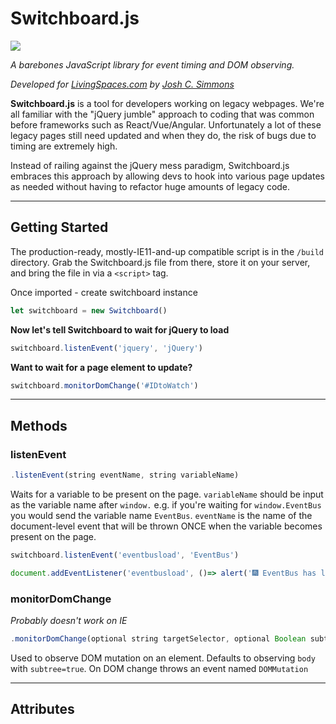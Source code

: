 # Switchboard.js

![](https://img.shields.io/badge/Internet%20Explorer-^11-brightgreen)

*A barebones JavaScript library for event timing and DOM observing.*

*Developed for [LivingSpaces.com](https://livingspaces.com) by [Josh C. Simmons](https://jcsdesign.me)*

**Switchboard.js** is a tool for developers working on legacy webpages. We're all familiar with the "jQuery jumble" approach to coding that was common before frameworks such as React/Vue/Angular. Unfortunately a lot of these legacy pages still need updated and when they do, the risk of bugs due to timing are extremely high.

Instead of railing against the jQuery mess paradigm, Switchboard.js embraces this approach by allowing devs to hook into various page updates as needed without having to refactor huge amounts of legacy code.

---

## Getting Started

The production-ready, mostly-IE11-and-up compatible script is in the `/build` directory. Grab the Switchboard.js file from there, store it on your server, and bring the file in via a `<script>` tag.

Once imported - create switchboard instance

```javascript
let switchboard = new Switchboard()
```
 
**Now let's tell Switchboard to wait for jQuery to load**

```javascript
switchboard.listenEvent('jquery', 'jQuery')
```

**Want to wait for a page element to update?**

```javascript
switchboard.monitorDomChange('#IDtoWatch')
```

---

## Methods

### listenEvent

```javascript
.listenEvent(string eventName, string variableName)
```

Waits for a variable to be present on the page. `variableName` should be input as the variable name after `window.` e.g. if you're waiting for `window.EventBus` you would send the variable name `EventBus`. `eventName` is the name of the document-level event that will be thrown ONCE when the variable becomes present on the page. 

```javascript
switchboard.listenEvent('eventbusload', 'EventBus')

document.addEventListener('eventbusload', ()=> alert('🎆 EventBus has loaded! 🎆'))
```

### monitorDomChange 

*Probably doesn't work on IE*

```javascript
.monitorDomChange(optional string targetSelector, optional Boolean subtree)
```

Used to observe DOM mutation on an element. Defaults to observing `body` with `subtree=true`. On DOM change throws an event named `DOMMutation`

---

## Attributes


